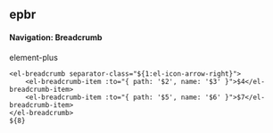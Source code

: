 ## epbr
#### Navigation: Breadcrumb
element-plus <el-breadcrumb>
```
<el-breadcrumb separator-class="${1:el-icon-arrow-right}">
	<el-breadcrumb-item :to="{ path: '$2', name: '$3' }">$4</el-breadcrumb-item>
	<el-breadcrumb-item :to="{ path: '$5', name: '$6' }">$7</el-breadcrumb-item>
</el-breadcrumb>
${8}
```